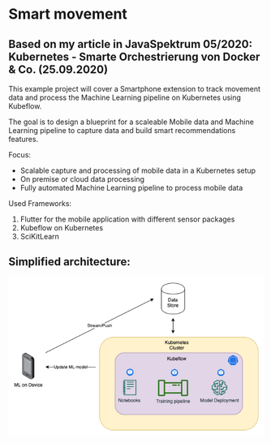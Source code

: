 # Smart movement

## Based on my article in JavaSpektrum 05/2020: Kubernetes - Smarte Orchestrierung von Docker & Co. (25.09.2020)


This example project will cover a Smartphone extension to track movement data and process the Machine Learning pipeline
on Kubernetes using Kubeflow.

The goal is to design a blueprint for a scaleable Mobile data and Machine Learning pipeline to capture data and build
smart recommendations features.

Focus:
* Scalable capture and processing of mobile data in a Kubernetes setup
* On premise or cloud data processing
* Fully automated Machine Learning pipeline to process mobile data



Used Frameworks:
1. Flutter for the mobile application with different sensor packages
2. Kubeflow on Kubernetes
3. SciKitLearn


## Simplified architecture:

![Architecture](images/Architecture.png)

